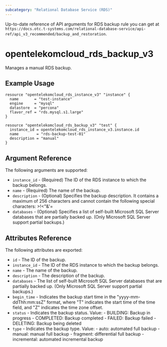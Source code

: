 ```yaml
---
subcategory: "Relational Database Service (RDS)"
---
```


Up-to-date reference of API arguments for RDS backup rule you can get at
`https://docs.otc.t-systems.com/relational-database-service/api-ref/api_v3_recommended/backup_and_restoration`.

# opentelekomcloud_rds_backup_v3

Manages a manual RDS backup.

## Example Usage

```hcl
resource "opentelekomcloud_rds_instance_v3" "instance" {
  name       = "test-instance"
  engine     = "mysql"
  datastore  = "percona"
  flavor_ref = "rds.mysql.s1.large"
}

resource "opentelekomcloud_rds_backup_v3" "test" {
  instance_id = opentelekomcloud_rds_instance_v3.instance.id
  name        = "rds-backup-test-01"
  description = "manual"
}
```

## Argument Reference
The following arguments are supported:

* `instance_id` - (Required) The ID of the RDS instance to which the backup belongs.
* `name` - (Required) The name of the backup.
* `description` - (Optional) Specifies the backup description.
                  It contains a maximum of 256 characters and cannot contain the following special characters: >!<"&'=
* `databases` - (Optional) Specifies a list of self-built Microsoft SQL Server databases that are partially backed up.
                (Only Microsoft SQL Server support partial backups.)

## Attributes Reference
The following attributes are exported:

* `id` - The ID of the backup.
* `instance_id` - The ID of the RDS instance to which the backup belongs.
* `name` - The name of the backup.
* `description` - The description of the backup.
* `databases` - The list of self-built Microsoft SQL Server databases that are partially backed up.
                (Only Microsoft SQL Server support partial backups.)
* `begin_time` - Indicates the backup start time in the "yyyy-mm-ddThh:mm:ssZ" format,
                 where "T" indicates the start time of the time field, and "Z" indicates the time zone offset.
* `status` - Indicates the backup status. Value:
             - BUILDING: Backup in progress
             - COMPLETED: Backup completed
             - FAILED: Backup failed
             - DELETING: Backup being deleted
* `type` - Indicates the backup type. Value:
           - auto: automated full backup
           - manual: manual full backup
           - fragment: differential full backup
           - incremental: automated incremental backup
